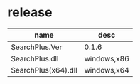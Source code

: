 # release
|name|desc|
|-|-|
|SearchPlus.Ver|0.1.6|
|SearchPlus.dll|windows,x86|
|SearchPlus(x64).dll|windows,x64|
